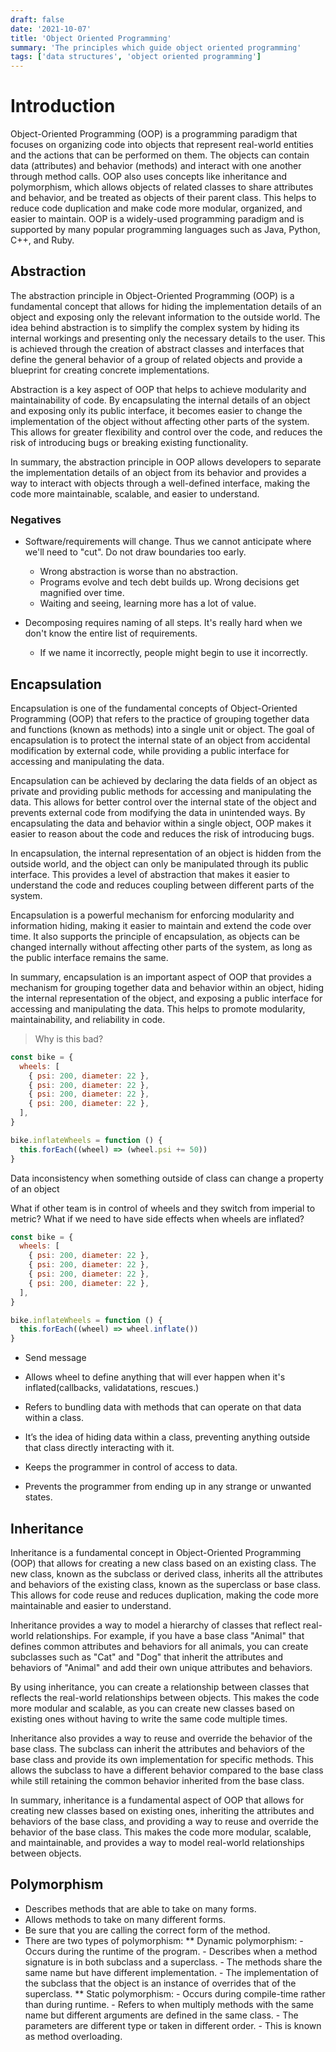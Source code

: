 ```yaml
---
draft: false
date: '2021-10-07'
title: 'Object Oriented Programming'
summary: 'The principles which guide object oriented programming'
tags: ['data structures', 'object oriented programming']
---
```


# Introduction

Object-Oriented Programming (OOP) is a programming paradigm that focuses on organizing code into objects that represent real-world entities and the actions that can be performed on them. The objects can contain data (attributes) and behavior (methods) and interact with one another through method calls. OOP also uses concepts like inheritance and polymorphism, which allows objects of related classes to share attributes and behavior, and be treated as objects of their parent class. This helps to reduce code duplication and make code more modular, organized, and easier to maintain. OOP is a widely-used programming paradigm and is supported by many popular programming languages such as Java, Python, C++, and Ruby.

<TOCInline toc={props.toc} exclude="Overview" toHeading={2} />

## Abstraction

The abstraction principle in Object-Oriented Programming (OOP) is a fundamental concept that allows for hiding the implementation details of an object and exposing only the relevant information to the outside world. The idea behind abstraction is to simplify the complex system by hiding its internal workings and presenting only the necessary details to the user. This is achieved through the creation of abstract classes and interfaces that define the general behavior of a group of related objects and provide a blueprint for creating concrete implementations.

Abstraction is a key aspect of OOP that helps to achieve modularity and maintainability of code. By encapsulating the internal details of an object and exposing only its public interface, it becomes easier to change the implementation of the object without affecting other parts of the system. This allows for greater flexibility and control over the code, and reduces the risk of introducing bugs or breaking existing functionality.

In summary, the abstraction principle in OOP allows developers to separate the implementation details of an object from its behavior and provides a way to interact with objects through a well-defined interface, making the code more maintainable, scalable, and easier to understand.

### Negatives

- Software/requirements will change. Thus we cannot anticipate where we'll need to "cut". Do not draw boundaries too early.

  - Wrong abstraction is worse than no abstraction.
  - Programs evolve and tech debt builds up. Wrong decisions get magnified over time.
  - Waiting and seeing, learning more has a lot of value.

- Decomposing requires naming of all steps. It's really hard when we don't know the entire list of requirements.
  - If we name it incorrectly, people might begin to use it incorrectly.

## Encapsulation

Encapsulation is one of the fundamental concepts of Object-Oriented Programming (OOP) that refers to the practice of grouping together data and functions (known as methods) into a single unit or object. The goal of encapsulation is to protect the internal state of an object from accidental modification by external code, while providing a public interface for accessing and manipulating the data.

Encapsulation can be achieved by declaring the data fields of an object as private and providing public methods for accessing and manipulating the data. This allows for better control over the internal state of the object and prevents external code from modifying the data in unintended ways. By encapsulating the data and behavior within a single object, OOP makes it easier to reason about the code and reduces the risk of introducing bugs.

In encapsulation, the internal representation of an object is hidden from the outside world, and the object can only be manipulated through its public interface. This provides a level of abstraction that makes it easier to understand the code and reduces coupling between different parts of the system.

Encapsulation is a powerful mechanism for enforcing modularity and information hiding, making it easier to maintain and extend the code over time. It also supports the principle of encapsulation, as objects can be changed internally without affecting other parts of the system, as long as the public interface remains the same.

In summary, encapsulation is an important aspect of OOP that provides a mechanism for grouping together data and behavior within an object, hiding the internal representation of the object, and exposing a public interface for accessing and manipulating the data. This helps to promote modularity, maintainability, and reliability in code.

> Why is this bad?

```js
const bike = {
  wheels: [
    { psi: 200, diameter: 22 },
    { psi: 200, diameter: 22 },
    { psi: 200, diameter: 22 },
    { psi: 200, diameter: 22 },
  ],
}

bike.inflateWheels = function () {
  this.forEach((wheel) => (wheel.psi += 50))
}
```

Data inconsistency when something outside of class can change a property of an object

What if other team is in control of wheels and they switch from imperial to metric?
What if we need to have side effects when wheels are inflated?

```js
const bike = {
  wheels: [
    { psi: 200, diameter: 22 },
    { psi: 200, diameter: 22 },
    { psi: 200, diameter: 22 },
    { psi: 200, diameter: 22 },
  ],
}

bike.inflateWheels = function () {
  this.forEach((wheel) => wheel.inflate())
}
```

- Send message
- Allows wheel to define anything that will ever happen when it's inflated(callbacks, validatations, rescues.)

- Refers to bundling data with methods that can operate on that data within a class.
- It’s the idea of hiding data within a class, preventing anything outside that class directly interacting with it.
- Keeps the programmer in control of access to data.
- Prevents the programmer from ending up in any strange or unwanted states.

## Inheritance

Inheritance is a fundamental concept in Object-Oriented Programming (OOP) that allows for creating a new class based on an existing class. The new class, known as the subclass or derived class, inherits all the attributes and behaviors of the existing class, known as the superclass or base class. This allows for code reuse and reduces duplication, making the code more maintainable and easier to understand.

Inheritance provides a way to model a hierarchy of classes that reflect real-world relationships. For example, if you have a base class "Animal" that defines common attributes and behaviors for all animals, you can create subclasses such as "Cat" and "Dog" that inherit the attributes and behaviors of "Animal" and add their own unique attributes and behaviors.

By using inheritance, you can create a relationship between classes that reflects the real-world relationships between objects. This makes the code more modular and scalable, as you can create new classes based on existing ones without having to write the same code multiple times.

Inheritance also provides a way to reuse and override the behavior of the base class. The subclass can inherit the attributes and behaviors of the base class and provide its own implementation for specific methods. This allows the subclass to have a different behavior compared to the base class while still retaining the common behavior inherited from the base class.

In summary, inheritance is a fundamental aspect of OOP that allows for creating new classes based on existing ones, inheriting the attributes and behaviors of the base class, and providing a way to reuse and override the behavior of the base class. This makes the code more modular, scalable, and maintainable, and provides a way to model real-world relationships between objects.

## Polymorphism

- Describes methods that are able to take on many forms.
- Allows methods to take on many different forms.
- Be sure that you are calling the correct form of the method.
- There are two types of polymorphism:
  ** Dynamic polymorphism: - Occurs during the runtime of the program. - Describes when a method signature is in both subclass and a superclass. - The methods share the same name but have different implementation. - The implementation of the subclass that the object is an instance of
  overrides that of the superclass.
  ** Static polymorphism: - Occurs during compile-time rather than during runtime. - Refers to when multiply methods with the same name but different arguments
  are defined in the same class. - The parameters are different type or taken in different order. - This is known as method overloading.
